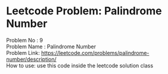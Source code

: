 # Leetcode Problem: Palindrome Number
Problem No : 9<br/>
Problem Name : Palindrome Number<br/>
Problem Link: https://leetcode.com/problems/palindrome-number/description/<br/>
How to use: use this code inside the leetcode solution class
